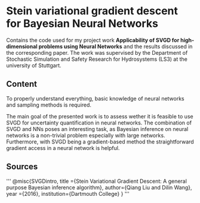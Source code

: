 # Stein variational gradient descent for Bayesian Neural Networks
Contains the code used for my project work **Applicability of SVGD for high-dimensional problems using Neural Networks** and the results discussed in the corresponding paper. The work was supervised by the Department of Stochastic Simulation and Safety Research for Hydrosystems (LS3) at the university of Stuttgart.

## Content
To properly understand everything, basic knowledge of neural networks and sampling methods is required.

The main goal of the presented work is to assess wether it is feasible to use SVGD for uncertainty quantification in neural networks. The combination of SVGD and NNs poses an interesting task, as Bayesian inference on neural networks is a non-trivial problem especially with large networks. Furthermore, with SVGD being a gradient-based method the straightforward gradient access in a neural network is helpful.

## Sources

'''
@misc{SVGDintro,
  title	={Stein Variational Gradient Descent: A general purpose Bayesian inference algorithm},
  author={Qiang Liu and Dilin Wang},
  year	={2016},
  institution={Dartmouth College}
}
'''
